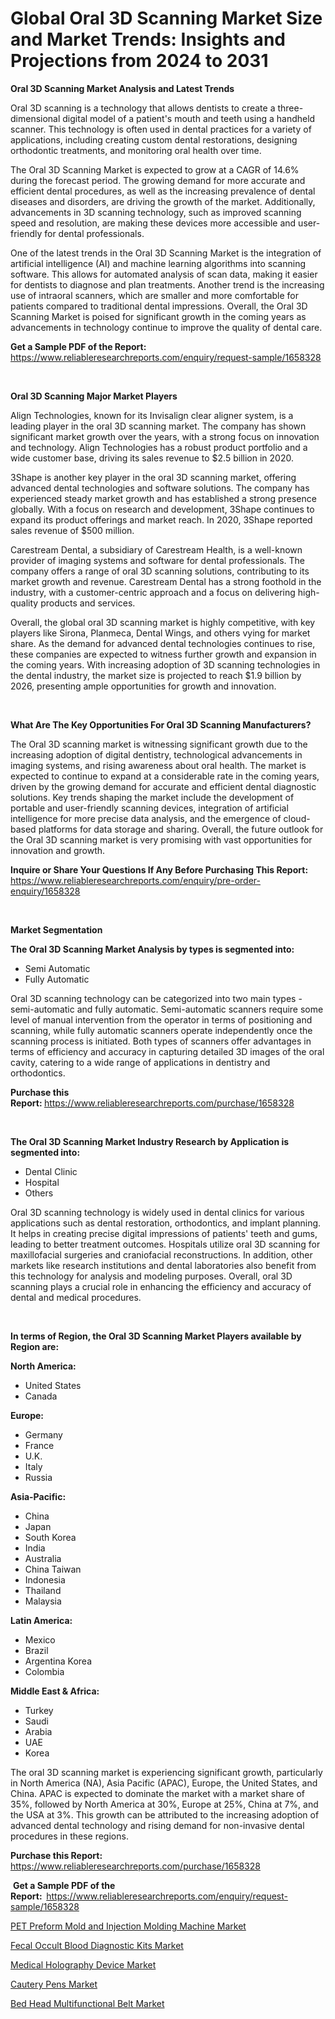 <p><h1>Global Oral 3D Scanning Market Size and Market Trends: Insights and Projections from 2024 to 2031</h1></p><p><strong>Oral 3D Scanning Market Analysis and Latest Trends</strong></p>
<p><p>Oral 3D scanning is a technology that allows dentists to create a three-dimensional digital model of a patient's mouth and teeth using a handheld scanner. This technology is often used in dental practices for a variety of applications, including creating custom dental restorations, designing orthodontic treatments, and monitoring oral health over time.</p><p>The Oral 3D Scanning Market is expected to grow at a CAGR of 14.6% during the forecast period. The growing demand for more accurate and efficient dental procedures, as well as the increasing prevalence of dental diseases and disorders, are driving the growth of the market. Additionally, advancements in 3D scanning technology, such as improved scanning speed and resolution, are making these devices more accessible and user-friendly for dental professionals.</p><p>One of the latest trends in the Oral 3D Scanning Market is the integration of artificial intelligence (AI) and machine learning algorithms into scanning software. This allows for automated analysis of scan data, making it easier for dentists to diagnose and plan treatments. Another trend is the increasing use of intraoral scanners, which are smaller and more comfortable for patients compared to traditional dental impressions. Overall, the Oral 3D Scanning Market is poised for significant growth in the coming years as advancements in technology continue to improve the quality of dental care.</p></p>
<p><strong>Get a Sample PDF of the Report:&nbsp;</strong> <a href="https://www.reliableresearchreports.com/enquiry/request-sample/1658328">https://www.reliableresearchreports.com/enquiry/request-sample/1658328</a></p>
<p>&nbsp;</p>
<p><strong>Oral 3D Scanning Major Market Players</strong></p>
<p><p>Align Technologies, known for its Invisalign clear aligner system, is a leading player in the oral 3D scanning market. The company has shown significant market growth over the years, with a strong focus on innovation and technology. Align Technologies has a robust product portfolio and a wide customer base, driving its sales revenue to $2.5 billion in 2020.</p><p>3Shape is another key player in the oral 3D scanning market, offering advanced dental technologies and software solutions. The company has experienced steady market growth and has established a strong presence globally. With a focus on research and development, 3Shape continues to expand its product offerings and market reach. In 2020, 3Shape reported sales revenue of $500 million.</p><p>Carestream Dental, a subsidiary of Carestream Health, is a well-known provider of imaging systems and software for dental professionals. The company offers a range of oral 3D scanning solutions, contributing to its market growth and revenue. Carestream Dental has a strong foothold in the industry, with a customer-centric approach and a focus on delivering high-quality products and services.</p><p>Overall, the global oral 3D scanning market is highly competitive, with key players like Sirona, Planmeca, Dental Wings, and others vying for market share. As the demand for advanced dental technologies continues to rise, these companies are expected to witness further growth and expansion in the coming years. With increasing adoption of 3D scanning technologies in the dental industry, the market size is projected to reach $1.9 billion by 2026, presenting ample opportunities for growth and innovation.</p></p>
<p>&nbsp;</p>
<p><strong>What Are The Key Opportunities For Oral 3D Scanning Manufacturers?</strong></p>
<p><p>The Oral 3D scanning market is witnessing significant growth due to the increasing adoption of digital dentistry, technological advancements in imaging systems, and rising awareness about oral health. The market is expected to continue to expand at a considerable rate in the coming years, driven by the growing demand for accurate and efficient dental diagnostic solutions. Key trends shaping the market include the development of portable and user-friendly scanning devices, integration of artificial intelligence for more precise data analysis, and the emergence of cloud-based platforms for data storage and sharing. Overall, the future outlook for the Oral 3D scanning market is very promising with vast opportunities for innovation and growth.</p></p>
<p><strong>Inquire or Share Your Questions If Any Before Purchasing This Report:</strong> <a href="https://www.reliableresearchreports.com/enquiry/pre-order-enquiry/1658328">https://www.reliableresearchreports.com/enquiry/pre-order-enquiry/1658328</a></p>
<p>&nbsp;</p>
<p><strong>Market Segmentation</strong></p>
<p><strong>The Oral 3D Scanning Market Analysis by types is segmented into:</strong></p>
<p><ul><li>Semi Automatic</li><li>Fully Automatic</li></ul></p>
<p><p>Oral 3D scanning technology can be categorized into two main types - semi-automatic and fully automatic. Semi-automatic scanners require some level of manual intervention from the operator in terms of positioning and scanning, while fully automatic scanners operate independently once the scanning process is initiated. Both types of scanners offer advantages in terms of efficiency and accuracy in capturing detailed 3D images of the oral cavity, catering to a wide range of applications in dentistry and orthodontics.</p></p>
<p><strong>Purchase this Report:&nbsp;</strong><a href="https://www.reliableresearchreports.com/purchase/1658328">https://www.reliableresearchreports.com/purchase/1658328</a></p>
<p>&nbsp;</p>
<p><strong>The Oral 3D Scanning Market Industry Research by Application is segmented into:</strong></p>
<p><ul><li>Dental Clinic</li><li>Hospital</li><li>Others</li></ul></p>
<p><p>Oral 3D scanning technology is widely used in dental clinics for various applications such as dental restoration, orthodontics, and implant planning. It helps in creating precise digital impressions of patients' teeth and gums, leading to better treatment outcomes. Hospitals utilize oral 3D scanning for maxillofacial surgeries and craniofacial reconstructions. In addition, other markets like research institutions and dental laboratories also benefit from this technology for analysis and modeling purposes. Overall, oral 3D scanning plays a crucial role in enhancing the efficiency and accuracy of dental and medical procedures.</p></p>
<p>&nbsp;</p>
<p><strong>In terms of Region, the Oral 3D Scanning Market Players available by Region are:</strong></p>
<p>
    <p> <strong> North America: </strong>
        <ul>
            <li>United States</li>
            <li>Canada</li>
        </ul>
        </p> 
    <p> <strong> Europe: </strong>
        <ul>
            <li>Germany</li>
            <li>France</li>
            <li>U.K.</li>
            <li>Italy</li>
            <li>Russia</li>
        </ul>
        </p> 
    <p> <strong> Asia-Pacific: </strong>
        <ul>
            <li>China</li>
            <li>Japan</li>
            <li>South Korea</li>
            <li>India</li>
            <li>Australia</li>
            <li>China Taiwan</li>
            <li>Indonesia</li>
            <li>Thailand</li>
            <li>Malaysia</li>
        </ul>
        </p> 
    <p> <strong> Latin America: </strong>
        <ul>
            <li>Mexico</li>
            <li>Brazil</li>
            <li>Argentina Korea</li>
            <li>Colombia</li>
        </ul>
        </p> 
    <p> <strong> Middle East & Africa: </strong>
        <ul>
            <li>Turkey</li>
            <li>Saudi</li>
            <li>Arabia</li>
            <li>UAE</li>
            <li>Korea</li>
        </ul>
    </p>
    </p>
<p><p>The oral 3D scanning market is experiencing significant growth, particularly in North America (NA), Asia Pacific (APAC), Europe, the United States, and China. APAC is expected to dominate the market with a market share of 35%, followed by North America at 30%, Europe at 25%, China at 7%, and the USA at 3%. This growth can be attributed to the increasing adoption of advanced dental technology and rising demand for non-invasive dental procedures in these regions.</p></p>
<p><strong>Purchase this Report: </strong><a href="https://www.reliableresearchreports.com/purchase/1658328">https://www.reliableresearchreports.com/purchase/1658328</a></p>
<p>&nbsp;<strong>Get a Sample PDF of the Report:&nbsp;&nbsp;</strong><a href="https://www.reliableresearchreports.com/enquiry/request-sample/1658328">https://www.reliableresearchreports.com/enquiry/request-sample/1658328</a></p>
<p><strong></strong></p>
<p><p><a href="https://github.com/Krish2023na/Market-Research-Report-List-3/blob/main/pet-preform-mold-and-injection-molding-machine-market.md">PET Preform Mold and Injection Molding Machine Market</a></p><p><a href="https://medium.com/@wyattconn1966/fecal-occult-blood-diagnostic-kits-market-trends-and-market-analysis-forecasted-for-period-154e8e5dfcc4">Fecal Occult Blood Diagnostic Kits Market</a></p><p><a href="https://medium.com/@wyattconn1966/medical-holography-device-market-analysis-its-cagr-market-segmentation-and-global-industry-a7d05341ec3b">Medical Holography Device Market</a></p><p><a href="https://medium.com/@wyattconn1966/cautery-pens-market-outlook-industry-overview-and-forecast-2024-to-2031-1202d6098d16">Cautery Pens Market</a></p><p><a href="https://medium.com/@wyattconn1966/bed-head-multifunctional-belt-market-share-evolution-and-market-growth-trends-2024-2031-ecc381850bab">Bed Head Multifunctional Belt Market</a></p></p>